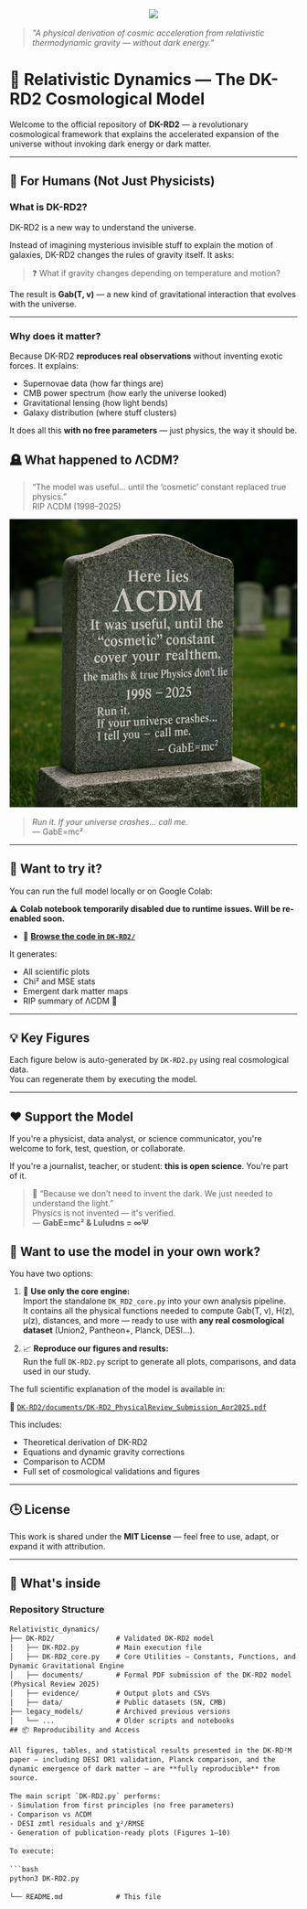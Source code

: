 <p align="center">
  <img src="poster.png" width="600"/>
</p>

> *"A physical derivation of cosmic acceleration from relativistic thermodynamic gravity — without dark energy."*

# 🌌 Relativistic Dynamics — The DK-RD2 Cosmological Model

Welcome to the official repository of **DK-RD2** — a revolutionary cosmological framework that explains the accelerated expansion of the universe without invoking dark energy or dark matter.

---

## 🧠 For Humans (Not Just Physicists)

### What is DK-RD2?

DK-RD2 is a new way to understand the universe.

Instead of imagining mysterious invisible stuff to explain the motion of galaxies, DK-RD2 changes the rules of gravity itself. It asks:

> ❓ What if gravity changes depending on temperature and motion?

The result is **Gab(T, v)** — a new kind of gravitational interaction that evolves with the universe.

---

### Why does it matter?

Because DK-RD2 **reproduces real observations** without inventing exotic forces. It explains:

- Supernovae data (how far things are)
- CMB power spectrum (how early the universe looked)
- Gravitational lensing (how light bends)
- Galaxy distribution (where stuff clusters)

It does all this **with no free parameters** — just physics, the way it should be.

## 🪦 What happened to ΛCDM?

> “The model was useful… until the ‘cosmetic’ constant replaced true physics.”  
> RIP ΛCDM (1998–2025)

![ΛCDM Tombstone](DK-RD2/evidence/rip_lcdm.png)

> *Run it. If your universe crashes… call me.*  
> — GabE=mc²

---

## 🚀 Want to try it?

You can run the full model locally or on Google Colab:

⚠️ **Colab notebook temporarily disabled due to runtime issues. Will be re-enabled soon.**

<!-- 
▶️ **[Open in Google Colab](https://colab.research.google.com/github/gabemdelc/Relativistic_dynamics/blob/main/DK-RD2/DK-RD2.ipynb)** 
-->
- 💾 **[Browse the code in `DK-RD2/`](DK-RD2/)**

It generates:
- All scientific plots
- Chi² and MSE stats
- Emergent dark matter maps
- RIP summary of ΛCDM 🚬

---

## 💡 Key Figures  
Each figure below is auto-generated by `DK-RD2.py` using real cosmological data.  
You can regenerate them by executing the model.

---

## ❤️ Support the Model

If you're a physicist, data analyst, or science communicator, you're welcome to fork, test, question, or collaborate.

If you're a journalist, teacher, or student: **this is open science**. You're part of it.

> 💚 “Because we don’t need to invent the dark. We just needed to understand the light.”  
> Physics is not invented — it's verified.  
> — **GabE=mc² & Luludns = ∞Ψ**

## 🧠 Want to use the model in your own work?

You have two options:

1. 🧩 **Use only the core engine:**  
   Import the standalone `DK_RD2_core.py` into your own analysis pipeline.  
   It contains all the physical functions needed to compute Gab(T, v), H(z), μ(z), distances, and more — ready to use with **any real cosmological dataset** (Union2, Pantheon+, Planck, DESI...).

2. 📈 **Reproduce our figures and results:**  
   Run the full `DK-RD2.py` script to generate all plots, comparisons, and data used in our study.

The full scientific explanation of the model is available in:

📄 [`DK-RD2/documents/DK-RD2_PhysicalReview_Submission_Apr2025.pdf`](DK-RD2/documents/DK-RD2_PhysicalReview_Submission_Apr2025.pdf)

This includes:
- Theoretical derivation of DK-RD2
- Equations and dynamic gravity corrections
- Comparison to ΛCDM
- Full set of cosmological validations and figures

---

## 🕒 License

This work is shared under the **MIT License** — feel free to use, adapt, or expand it with attribution.

---

## 📁 What's inside

### Repository Structure

```plaintext
Relativistic_dynamics/
├── DK-RD2/               # Validated DK-RD2 model
│   ├── DK-RD2.py         # Main execution file
│   ├── DK-RD2_core.py    # Core Utilities – Constants, Functions, and Dynamic Gravitational Engine
│   ├── documents/        # Formal PDF submission of the DK-RD2 model (Physical Review 2025)
│   ├── evidence/         # Output plots and CSVs
│   ├── data/             # Public datasets (SN, CMB)
├── legacy_models/        # Archived previous versions
│   └── ...               # Older scripts and notebooks
## 📦 Reproducibility and Access

All figures, tables, and statistical results presented in the DK-RD²M paper — including DESI DR1 validation, Planck comparison, and the dynamic emergence of dark matter — are **fully reproducible** from source.

The main script `DK-RD2.py` performs:
- Simulation from first principles (no free parameters)
- Comparison vs ΛCDM
- DESI zmtl residuals and χ²/RMSE
- Generation of publication-ready plots (Figures 1–10)

To execute:

```bash
python3 DK-RD2.py

└── README.md             # This file

